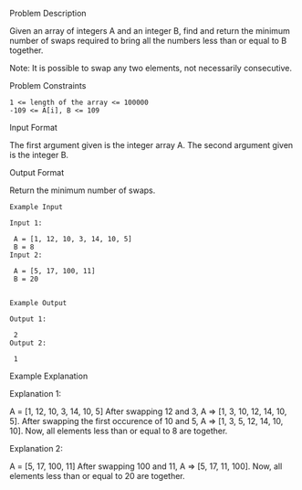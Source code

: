 Problem Description

Given an array of integers A and an integer B, find and return the minimum number of swaps required to bring all the numbers less than or equal to B together.

Note: It is possible to swap any two elements, not necessarily consecutive.



Problem Constraints
    
    1 <= length of the array <= 100000
    -109 <= A[i], B <= 109



Input Format

The first argument given is the integer array A.
The second argument given is the integer B.



Output Format

Return the minimum number of swaps.

    
    
    Example Input
    
    Input 1:
    
     A = [1, 12, 10, 3, 14, 10, 5]
     B = 8
    Input 2:
    
     A = [5, 17, 100, 11]
     B = 20
    
    
    Example Output
    
    Output 1:
    
     2
    Output 2:
    
     1


Example Explanation

Explanation 1:

 A = [1, 12, 10, 3, 14, 10, 5]
 After swapping  12 and 3, A => [1, 3, 10, 12, 14, 10, 5].
 After swapping  the first occurence of 10 and 5, A => [1, 3, 5, 12, 14, 10, 10].
 Now, all elements less than or equal to 8 are together.

Explanation 2:

 A = [5, 17, 100, 11]
 After swapping 100 and 11, A => [5, 17, 11, 100].
 Now, all elements less than or equal to 20 are together.
